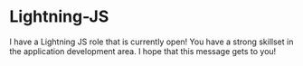 # Lightning-JS
I have a Lightning JS role that is currently open! You have a strong skillset in the application development area. I hope that this message gets to you! 
